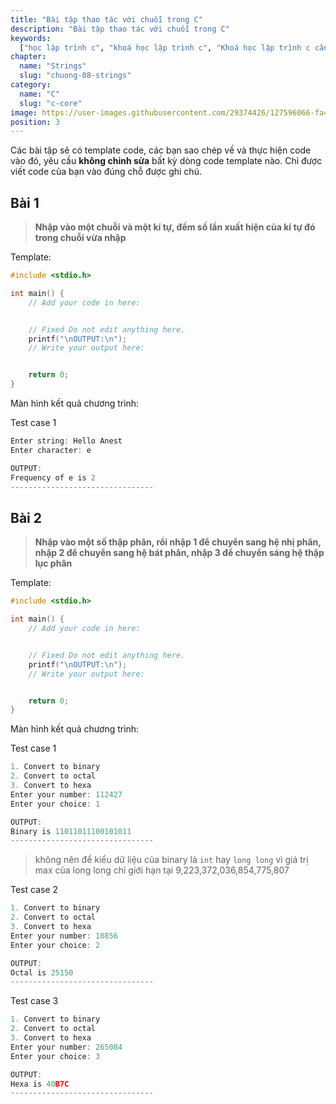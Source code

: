 ```yaml
---
title: "Bài tập thao tác với chuỗi trong C"
description: "Bài tập thao tác với chuỗi trong C"
keywords:
  ["học lập trình c", "khoá học lập trình c", "Khoá học lập trình c căn bản"]
chapter:
  name: "Strings"
  slug: "chuong-08-strings"
category:
  name: "C"
  slug: "c-core"
image: https://user-images.githubusercontent.com/29374426/127596066-fa46df01-982f-4a72-b6d1-f7d8f5c5a9b3.png
position: 3
---
```


Các bài tập sẽ có template code, các bạn sao chép về và thực hiện code vào đó, yêu cầu **không chỉnh sửa** bất kỳ dòng code template nào. Chỉ được viết code của bạn vào đúng chỗ được ghi chú.

## Bài 1

> **Nhập vào một chuỗi và một kí tự, đếm số lần xuất hiện của kí tự đó trong chuỗi vừa nhập**

Template:

```c
#include <stdio.h>

int main() {
    // Add your code in here:


    // Fixed Do not edit anything here.
    printf("\nOUTPUT:\n");
    // Write your output here:


    return 0;
}
```

Màn hình kết quả chương trình:

Test case 1

```c
Enter string: Hello Anest
Enter character: e

OUTPUT:
Frequency of e is 2
--------------------------------
```

## Bài 2

> **Nhập vào một số thập phân, rồi nhập 1 để chuyển sang hệ nhị phân, nhập 2 để chuyển sang hệ bát phân, nhập 3 để chuyển sáng hệ thập lục phân**

Template:

```c
#include <stdio.h>

int main() {
    // Add your code in here:


    // Fixed Do not edit anything here.
    printf("\nOUTPUT:\n");
    // Write your output here:


    return 0;
}
```

Màn hình kết quả chương trình:

Test case 1

```c
1. Convert to binary
2. Convert to octal
3. Convert to hexa
Enter your number: 112427
Enter your choice: 1

OUTPUT:
Binary is 11011011100101011
--------------------------------
```

> không nên để kiểu dữ liệu của binary là `int` hay `long long` vì giá trị max của long long chỉ giới hạn tại 9,223,372,036,854,775,807

Test case 2

```c
1. Convert to binary
2. Convert to octal
3. Convert to hexa
Enter your number: 10856
Enter your choice: 2

OUTPUT:
Octal is 25150
--------------------------------
```

Test case 3

```c
1. Convert to binary
2. Convert to octal
3. Convert to hexa
Enter your number: 265084
Enter your choice: 3

OUTPUT:
Hexa is 40B7C
--------------------------------
```
